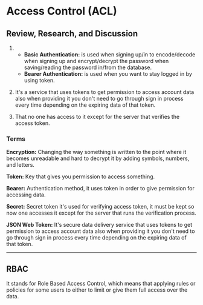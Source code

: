 # Access Control (ACL)

## Review, Research, and Discussion

1. 
    * **Basic Authentication:** is used when signing up/in to encode/decode when signing up and encrypt/decrypt the password when saving/reading the password in/from the database.
    * **Bearer Authentication:** is used when you want to stay logged in by using token.

2. It's a service that uses tokens to get permission to access account data also when providing it you don't need to go through sign in process every time depending on the expiring data of that token.

3. That no one has access to it except for the server that verifies the access token.


### Terms

**Encryption:** Changing the way something is written to the point where it becomes unreadable and hard to decrypt it by adding symbols, numbers, and letters.

**Token:** Key that gives you permission to access something.

**Bearer:** Authentication method, it uses token in order to give permission for accessing data.

**Secret:** Secret token it's used for verifying access token, it must be kept so now one accesses it except for the server that runs the verification process.

**JSON Web Token:** It's secure data delivery service that uses tokens to get permission to access account data also when providing it you don't need to go through sign in process every time depending on the expiring data of that token.

<hr>

## RBAC

It stands for Role Based Access Control, which means that applying rules or policies for some users to either to limit or give them full access over the data.